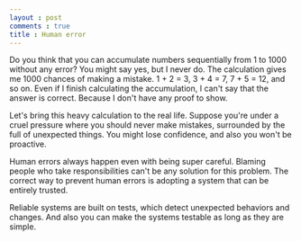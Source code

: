 ```yaml
---
layout : post
comments : true
title : Human error
---
```


Do you think that you can accumulate numbers sequentially from 1 to 1000 without any error? You might say yes, but I never do. The calculation gives me 1000 chances of making a mistake. 1 + 2 = 3, 3 + 4 = 7, 7 + 5 = 12, and so on. Even if I finish calculating the accumulation, I can't say that the answer is correct. Because I don't have any proof to show.

<!--break-->

Let's bring this heavy calculation to the real life. Suppose you're under a cruel pressure where you should never make mistakes, surrounded by the full of unexpected things. You might lose confidence, and also you won't be proactive.

Human errors always happen even with being super careful. Blaming people who take responsibilities can't be any solution for this problem. The correct way to prevent human errors is adopting a system that can be entirely trusted.

Reliable systems are built on tests, which detect unexpected behaviors and changes. And also you can make the systems testable as long as they are simple.
